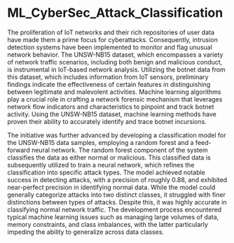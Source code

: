 # ML_CyberSec_Attack_Classification


The proliferation of IoT networks and their rich repositories of user data have made them a prime focus for cyberattacks. Consequently, intrusion detection systems have been implemented to monitor and flag unusual network behavior. The UNSW-NB15 dataset, which encompasses a variety of network traffic scenarios, including both benign and malicious conduct, is instrumental in IoT-based network analysis. Utilizing the botnet data from this dataset, which includes information from IoT sensors, preliminary findings indicate the effectiveness of certain features in distinguishing between legitimate and malevolent activities. Machine learning algorithms play a crucial role in crafting a network forensic mechanism that leverages network flow indicators and characteristics to pinpoint and track botnet activity. Using the UNSW-NB15 dataset, machine learning methods have proven their ability to accurately identify and trace botnet incursions.

The initiative was further advanced by developing a classification model for the UNSW-NB15 data samples, employing a random forest and a feed-forward neural network. The random forest component of the system classifies the data as either normal or malicious. This classified data is subsequently utilized to train a neural network, which refines the classification into specific attack types. The model achieved notable success in detecting attacks, with a precision of roughly 0.88, and exhibited near-perfect precision in identifying normal data. While the model could generally categorize attacks into two distinct classes, it struggled with finer distinctions between types of attacks. Despite this, it was highly accurate in classifying normal network traffic. The development process encountered typical machine learning issues such as managing large volumes of data, memory constraints, and class imbalances, with the latter particularly impeding the ability to generalize across data classes.


